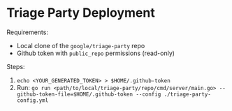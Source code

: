# Triage Party Deployment

Requirements:
- Local clone of the `google/triage-party` repo
- Github token with `public_repo` permissions (read-only)

Steps:
1. `echo <YOUR_GENERATED_TOKEN> > $HOME/.github-token`
1. Run:
`go run <path/to/local/triage-party/repo/cmd/server/main.go> --github-token-file=$HOME/.github-token --config ./triage-party-config.yml`





